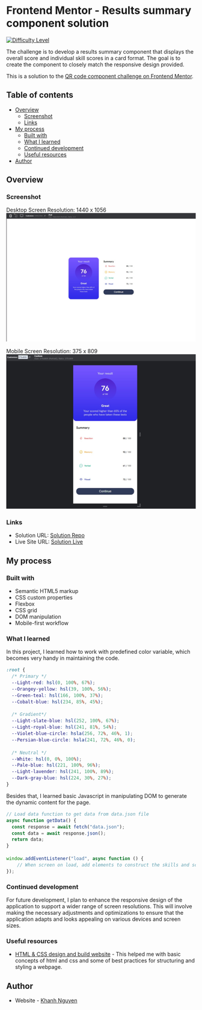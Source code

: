 # Frontend Mentor - Results summary component solution

[![Difficulty Level](https://img.shields.io/badge/Difficulty-Easy-green)](link-to-your-documentation)

The challenge is to develop a results summary component that displays the overall score and individual skill scores in a card format. The goal is to create the component to closely match the responsive design provided.

This is a solution to the [QR code component challenge on Frontend Mentor](https://www.frontendmentor.io/challenges/qr-code-component-iux_sIO_H).

## Table of contents

- [Overview](#overview)
  - [Screenshot](#screenshot)
  - [Links](#links)
- [My process](#my-process)
  - [Built with](#built-with)
  - [What I learned](#what-i-learned)
  - [Continued development](#continued-development)
  - [Useful resources](#useful-resources)
- [Author](#author)

## Overview

### Screenshot

Desktop Screen Resolution: 1440 x 1056
![](./assets/solutions/screenshot-1440x1056.jpg)

Mobile Screen Resolution: 375 x 809
![](./assets/solutions/screenshot-375x809.jpg)

### Links

- Solution URL: [Solution Repo](https://github.com/TQKNG/Code-Challenge/tree/main/results-summary-component-main)
- Live Site URL: [Solution Live](https://result-summary-five.vercel.app/)

## My process

### Built with

- Semantic HTML5 markup
- CSS custom properties
- Flexbox
- CSS grid
- DOM manipulation
- Mobile-first workflow

### What I learned

In this project, I learned how to work with predefined color variable, which becomes very handy in maintaining the code.

```css
:root {
  /* Primary */
  --Light-red: hsl(0, 100%, 67%);
  --Orangey-yellow: hsl(39, 100%, 56%);
  --Green-teal: hsl(166, 100%, 37%);
  --Cobalt-blue: hsl(234, 85%, 45%);

  /* Gradient*/
  --Light-slate-blue: hsl(252, 100%, 67%);
  --Light-royal-blue: hsl(241, 81%, 54%);
  --Violet-blue-circle: hsla(256, 72%, 46%, 1);
  --Persian-blue-circle: hsla(241, 72%, 46%, 0);

  /* Neutral */
  --White: hsl(0, 0%, 100%);
  --Pale-blue: hsl(221, 100%, 96%);
  --Light-lavender: hsl(241, 100%, 89%);
  --Dark-gray-blue: hsl(224, 30%, 27%);
}
```

Besides that, I learned basic Javascript in manipulating DOM to generate the dynamic content for the page.

```js
// Load data function to get data from data.json file
async function getData() {
  const response = await fetch("data.json");
  const data = await response.json();
  return data;
}

window.addEventListener("load", async function () {
    // When screen on load, add elements to construct the skills and scores.
});
```

### Continued development

For future development, I plan to enhance the responsive design of the application to support a wider range of screen resolutions. This will involve making the necessary adjustments and optimizations to ensure that the application adapts and looks appealing on various devices and screen sizes.

### Useful resources

- [HTML & CSS design and build website](https://www.htmlandcssbook.com/) - This helped me with basic concepts of html and css and some of best practices for structuring and styling a webpage.

## Author

- Website - [Khanh Nguyen](https://github.com/TQKNG)
